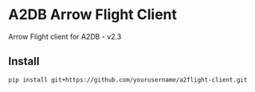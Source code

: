 # A2DB Arrow Flight Client

Arrow Flight client for A2DB - v2.3

## Install
```bash
pip install git+https://github.com/yourusername/a2flight-client.git